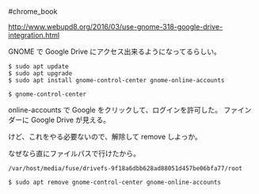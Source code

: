 #chrome_book 


http://www.webupd8.org/2016/03/use-gnome-318-google-drive-integration.html

GNOME で Google Drive にアクセス出来るようになってるらしい。

```shell
$ sudo apt update
$ sudo apt upgrade
$ sudo apt install gnome-control-center gnome-online-accounts

$ gnome-control-center
```
online-accounts で Google をクリックして、ログインを許可した。
ファインダーに Google Drive が見える。

けど、これをやる必要ないので、解除して remove しよっか。

なぜなら直にファイルパスで行けたから。

```shell
/var/host/media/fuse/drivefs-9f18a6dbb628ad88051d457be06bfa77/root
```

```shell
$ sudo apt remove gnome-control-center gnome-online-accounts
```
